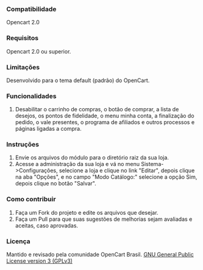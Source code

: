 ### Compatibilidade

 Opencart 2.0

### Requisitos

 Opencart 2.0 ou superior.

### Limitações

 Desenvolvido para o tema default (padrão) do OpenCart.

### Funcionalidades

 1. Desabilitar o carrinho de compras, o botão de comprar, a lista de desejos, os pontos de fidelidade, o menu minha conta, a finalização do pedido, o vale presentes, o programa de afiliados e outros processos e páginas ligadas a compra.

### Instruções

 1. Envie os arquivos do módulo para o diretório raiz da sua loja.
 2. Acesse a administração da sua loja e vá no menu Sistema->Configurações, selecione a loja e clique no link "Editar", depois clique na aba "Opções", e no campo "Modo Catálogo:" selecione a opção Sim, depois clique no botão "Salvar".

### Como contribuir

 1. Faça um Fork do projeto e edite os arquivos que desejar.
 2. Faça um Pull para que suas sugestões de melhorias sejam avaliadas e aceitas, caso aprovadas.

### Licença

Mantido e revisado pela comunidade OpenCart Brasil.
[GNU General Public License version 3 (GPLv3)](https://github.com/opencartbrasil/traducao/blob/master/LICENSE)
